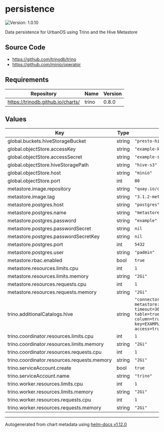 # persistence

![Version: 1.0.10](https://img.shields.io/badge/Version-1.0.10-informational?style=flat-square)

Data persistence for UrbanOS using Trino and the Hive Metastore

## Source Code

* <https://github.com/trinodb/trino>
* <https://github.com/minio/operator>

## Requirements

| Repository | Name | Version |
|------------|------|---------|
| https://trinodb.github.io/charts/ | trino | 0.8.0 |

## Values

| Key | Type | Default | Description |
|-----|------|---------|-------------|
| global.buckets.hiveStorageBucket | string | `"presto-hive-storage"` |  |
| global.objectStore.accessKey | string | `"example-key"` |  |
| global.objectStore.accessSecret | string | `"example-secret"` |  |
| global.objectStore.hiveStoragePath | string | `"hive-s3"` |  |
| global.objectStore.host | string | `"minio"` |  |
| global.objectStore.port | int | `80` |  |
| metastore.image.repository | string | `"quay.io/cloudservices/ubi-hive"` |  |
| metastore.image.tag | string | `"3.1.2-metastore-009"` |  |
| metastore.postgres.host | string | `"postgres"` |  |
| metastore.postgres.name | string | `"metastore"` |  |
| metastore.postgres.password | string | `"example"` |  |
| metastore.postgres.passwordSecret | string | `nil` |  |
| metastore.postgres.passwordSecretKey | string | `nil` |  |
| metastore.postgres.port | int | `5432` |  |
| metastore.postgres.user | string | `"padmin"` |  |
| metastore.rbac.enabled | bool | `true` |  |
| metastore.resources.limits.cpu | int | `1` |  |
| metastore.resources.limits.memory | string | `"2Gi"` |  |
| metastore.resources.requests.cpu | int | `1` |  |
| metastore.resources.requests.memory | string | `"2Gi"` |  |
| trino.additionalCatalogs.hive | string | `"connector.name=hive-hadoop2\nhive.metastore.uri=thrift://hive-metastore:8000\nhive.metastore.username=padmin\nhive.metastore-timeout=360m\nhive.allow-drop-table=true\nhive.allow-rename-table=true\nhive.allow-drop-column=true\nhive.allow-rename-column=true\nhive.allow-add-column=true\nhive.s3.aws-access-key=EXAMPLE\nhive.s3.aws-secret-key=EXAMPLE\nhive.s3.path-style-access=true\nhive.s3.endpoint=http://minio:80\nhive.s3.ssl.enabled=false\n"` |  |
| trino.coordinator.resources.limits.cpu | int | `1` |  |
| trino.coordinator.resources.limits.memory | string | `"2Gi"` |  |
| trino.coordinator.resources.requests.cpu | int | `1` |  |
| trino.coordinator.resources.requests.memory | string | `"2Gi"` |  |
| trino.serviceAccount.create | bool | `true` |  |
| trino.serviceAccount.name | string | `"trino"` |  |
| trino.worker.resources.limits.cpu | int | `1` |  |
| trino.worker.resources.limits.memory | string | `"2Gi"` |  |
| trino.worker.resources.requests.cpu | int | `1` |  |
| trino.worker.resources.requests.memory | string | `"2Gi"` |  |

----------------------------------------------
Autogenerated from chart metadata using [helm-docs v1.12.0](https://github.com/norwoodj/helm-docs/releases/v1.12.0)
